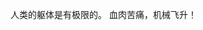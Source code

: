 人类的躯体是有极限的。
血肉苦痛，机械飞升！

<!---
Demonese/Demonese is a ✨ special ✨ repository because its `README.md` (this file) appears on your GitHub profile.
You can click the Preview link to take a look at your changes.
--->
